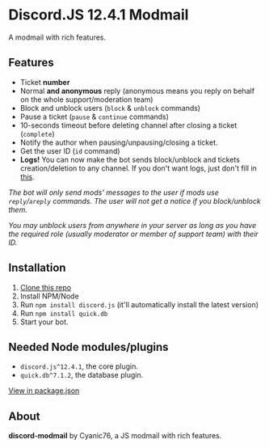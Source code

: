 # Discord.JS 12.4.1 Modmail
A modmail with rich features.

## Features
- Ticket __number__
- Normal __and anonymous__ reply (anonymous means you reply on behalf on the whole support/moderation team)
- Block and unblock users (`block` & `unblock` commands)
- Pause a ticket (`pause` & `continue` commands)
- 10-seconds timeout before deleting channel after closing a ticket (`complete`)
- Notify the author when pausing/unpausing/closing a ticket.
- Get the user ID (`id` command)
- __Logs!__ You can now make the bot sends block/unblock and tickets creation/deletion to any channel. If you don't want logs, just don't fill in [this](https://github.com/Cyanic76/discord-modmail/blob/master/config.json#L3).

*The bot will only send mods' messages to the user if mods use `reply`/`areply` commands. The user will not get a notice if you block/unblock them.*

*You may unblock users from anywhere in your server as long as you have the required role (usually moderator or member of support team) with their ID.*

## Installation
1. [Clone this repo](https://github.com/Cyanic76/discord-modmail/archive/master.zip)
2. Install NPM/Node
3. Run `npm install discord.js` (it'll automatically install the latest version)
4. Run `npm install quick.db`
5. Start your bot.

## Needed Node modules/plugins
- `discord.js^12.4.1`, the core plugin.
- `quick.db^7.1.2`, the database plugin.

[View in package.json](https://github.com/Cyanic76/discord-modmail/blob/master/package.json#L9)

## About

**discord-modmail** by Cyanic76, a JS modmail with rich features.
